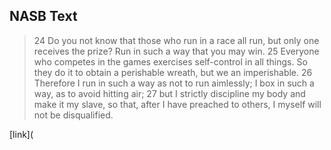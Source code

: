 ## NASB Text

> 24 Do you not know that those who run in a race all run, but only one receives the prize? Run in such a way that you may win. 25 Everyone who competes in the games exercises self-control in all things. So they do it to obtain a perishable wreath, but we an imperishable. 26 Therefore I run in such a way as not to run aimlessly; I box in such a way, as to avoid hitting air; 27 but I strictly discipline my body and make it my slave, so that, after I have preached to others, I myself will not be disqualified.

[link](